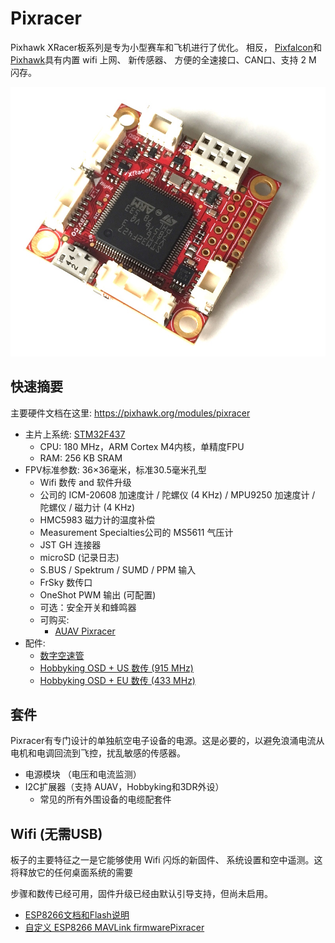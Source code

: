 # Pixracer

Pixhawk XRacer板系列是专为小型赛车和飞机进行了优化。 相反， [Pixfalcon](../5_Autopilot-Hardware/pixfalcon.md)和[Pixhawk](../5_Autopilot-Hardware/pixhawk.md)具有内置 wifi 上网、 新传感器、 方便的全速接口、CAN口、支持 2 M 闪存。

![pixracer](../pictures/hardware/hardware-pixracer.jpg)
## 快速摘要

主要硬件文档在这里: https://pixhawk.org/modules/pixracer


-   主片上系统:  [STM32F437](http://www.st.com/web/en/catalog/mmc/FM141/SC1169/SS1577/LN1789)
    - CPU: 180 MHz，ARM Cortex M4内核，单精度FPU
    - RAM: 256 KB SRAM
-   FPV标准参数: 36×36毫米，标准30.5毫米孔型
    - Wifi 数传 and 软件升级
    - 公司的 ICM-20608 加速度计 / 陀螺仪 (4 KHz) / MPU9250 加速度计 / 陀螺仪 / 磁力计 (4 KHz)
    - HMC5983 磁力计的温度补偿
    - Measurement Specialties公司的 MS5611 气压计
    - JST GH 连接器
    - microSD (记录日志)
    - S.BUS / Spektrum / SUMD / PPM 输入
    - FrSky 数传口
    - OneShot PWM 输出 (可配置)
    - 可选：安全开关和蜂鸣器
    - 可购买:
      - [AUAV Pixracer](http://www.auav.co/product-p/xr-v1.htm)
-   配件:
    - [数字空速管](http://www.hobbyking.com/hobbyking/store/__62752__HKPilot_32_Digital_Air_Speed_Sensor_And_Pitot_Tube_Set.html)
    - [Hobbyking OSD + US 数传 (915 MHz)](http://www.hobbyking.com/hobbyking/store/__74651__Micro_HKPilot_Telemetry_Radio_Module_with_On_Screen_Display_OSD_unit_915MHz_.html)
    - [Hobbyking OSD + EU 数传 (433 MHz)](http://www.hobbyking.com/hobbyking/store/__74650__Micro_HKPilot_Telemetry_Radio_Module_with_On_Screen_Display_OSD_unit_433MHz_.html)

## 套件

Pixracer有专门设计的单独航空电子设备的电源。这是必要的，以避免浪涌电流从电机和电调回流到飞控，扰乱敏感的传感器。

- 电源模块 （电压和电流监测）
- I2C扩展器（支持 AUAV，Hobbyking和3DR外设）
  - 常见的所有外围设备的电缆配套件

## Wifi (无需USB)

板子的主要特征之一是它能够使用 Wifi 闪烁的新固件、 系统设置和空中遥测。这将释放它的任何桌面系统的需要

<aside class="todo">
步骤和数传已经可用，固件升级已经由默认引导支持，但尚未启用。
</aside>

- [ESP8266文档和Flash说明](https://pixhawk.org/peripherals/8266)
- [自定义 ESP8266 MAVLink firmwarePixracer](https://github.com/dogmaphobic/mavesp8266)

